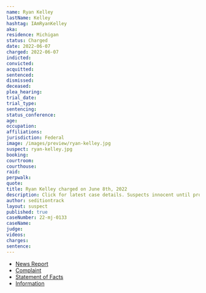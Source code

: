 ```yaml
---
name: Ryan Kelley
lastName: Kelley
hashtag: IAmRyanKelley
aka:
residence: Michigan
status: Charged
date: 2022-06-07
charged: 2022-06-07
indicted:
convicted:
acquitted:
sentenced:
dismissed:
deceased:
plea_hearing:
trial_date:
trial_type:
sentencing:
status_conference:
age:
occupation:
affiliations:
jurisdiction: Federal
image: /images/preview/ryan-kelley.jpg
suspect: ryan-kelley.jpg
booking:
courtroom:
courthouse:
raid:
perpwalk:
quote:
title: Ryan Kelley charged on June 8th, 2022
description: Click for latest case details. Suspects innocent until proven guilty.
author: seditiontrack
layout: suspect
published: true
caseNumber: 22-mj-0133
caseName:
judge:
videos:
charges:
sentence:
---
```

- [News Report](https://www.nbcnews.com/politics/justice-department/fbi-raids-home-michigan-gop-gubernatorial-candidate-rcna32761)
- [Complaint](https://www.justice.gov/usao-dc/case-multi-defendant/file/1511811/download)
- [Statement of Facts](https://www.justice.gov/usao-dc/case-multi-defendant/file/1511816/download)
- [Information](https://www.justice.gov/usao-dc/case-multi-defendant/file/1517351/download)
